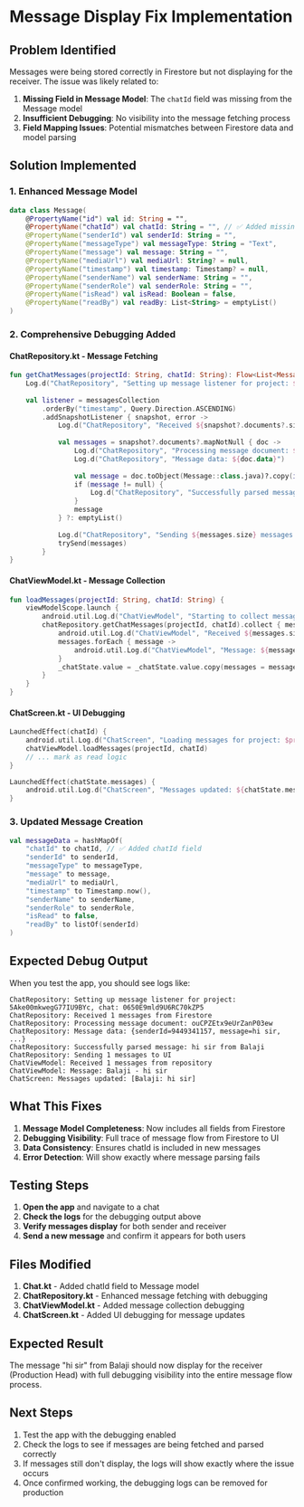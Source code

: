 # Message Display Fix Implementation

## Problem Identified
Messages were being stored correctly in Firestore but not displaying for the receiver. The issue was likely related to:

1. **Missing Field in Message Model**: The `chatId` field was missing from the Message model
2. **Insufficient Debugging**: No visibility into the message fetching process
3. **Field Mapping Issues**: Potential mismatches between Firestore data and model parsing

## Solution Implemented

### 1. Enhanced Message Model
```kotlin
data class Message(
    @PropertyName("id") val id: String = "",
    @PropertyName("chatId") val chatId: String = "", // ✅ Added missing field
    @PropertyName("senderId") val senderId: String = "",
    @PropertyName("messageType") val messageType: String = "Text",
    @PropertyName("message") val message: String = "",
    @PropertyName("mediaUrl") val mediaUrl: String? = null,
    @PropertyName("timestamp") val timestamp: Timestamp? = null,
    @PropertyName("senderName") val senderName: String = "",
    @PropertyName("senderRole") val senderRole: String = "",
    @PropertyName("isRead") val isRead: Boolean = false,
    @PropertyName("readBy") val readBy: List<String> = emptyList()
)
```

### 2. Comprehensive Debugging Added

#### ChatRepository.kt - Message Fetching
```kotlin
fun getChatMessages(projectId: String, chatId: String): Flow<List<Message>> = callbackFlow {
    Log.d("ChatRepository", "Setting up message listener for project: $projectId, chat: $chatId")
    
    val listener = messagesCollection
        .orderBy("timestamp", Query.Direction.ASCENDING)
        .addSnapshotListener { snapshot, error ->
            Log.d("ChatRepository", "Received ${snapshot?.documents?.size ?: 0} messages from Firestore")
            
            val messages = snapshot?.documents?.mapNotNull { doc ->
                Log.d("ChatRepository", "Processing message document: ${doc.id}")
                Log.d("ChatRepository", "Message data: ${doc.data}")
                
                val message = doc.toObject(Message::class.java)?.copy(id = doc.id)
                if (message != null) {
                    Log.d("ChatRepository", "Successfully parsed message: ${message.message} from ${message.senderName}")
                }
                message
            } ?: emptyList()
            
            Log.d("ChatRepository", "Sending ${messages.size} messages to UI")
            trySend(messages)
        }
}
```

#### ChatViewModel.kt - Message Collection
```kotlin
fun loadMessages(projectId: String, chatId: String) {
    viewModelScope.launch {
        android.util.Log.d("ChatViewModel", "Starting to collect messages for project: $projectId, chat: $chatId")
        chatRepository.getChatMessages(projectId, chatId).collect { messages ->
            android.util.Log.d("ChatViewModel", "Received ${messages.size} messages from repository")
            messages.forEach { message ->
                android.util.Log.d("ChatViewModel", "Message: ${message.senderName} - ${message.message}")
            }
            _chatState.value = _chatState.value.copy(messages = messages)
        }
    }
}
```

#### ChatScreen.kt - UI Debugging
```kotlin
LaunchedEffect(chatId) {
    android.util.Log.d("ChatScreen", "Loading messages for project: $projectId, chat: $chatId")
    chatViewModel.loadMessages(projectId, chatId)
    // ... mark as read logic
}

LaunchedEffect(chatState.messages) {
    android.util.Log.d("ChatScreen", "Messages updated: ${chatState.messages.map { "${it.senderName}: ${it.message}" }}")
}
```

### 3. Updated Message Creation
```kotlin
val messageData = hashMapOf(
    "chatId" to chatId, // ✅ Added chatId field
    "senderId" to senderId,
    "messageType" to messageType,
    "message" to message,
    "mediaUrl" to mediaUrl,
    "timestamp" to Timestamp.now(),
    "senderName" to senderName,
    "senderRole" to senderRole,
    "isRead" to false,
    "readBy" to listOf(senderId)
)
```

## Expected Debug Output

When you test the app, you should see logs like:

```
ChatRepository: Setting up message listener for project: 5Ake00mkwegG77IU9BYc, chat: 0650E9mld9U6RC70kZP5
ChatRepository: Received 1 messages from Firestore
ChatRepository: Processing message document: ouCPZEtx9eUrZanP03ew
ChatRepository: Message data: {senderId=9449341157, message=hi sir, ...}
ChatRepository: Successfully parsed message: hi sir from Balaji
ChatRepository: Sending 1 messages to UI
ChatViewModel: Received 1 messages from repository
ChatViewModel: Message: Balaji - hi sir
ChatScreen: Messages updated: [Balaji: hi sir]
```

## What This Fixes

1. **Message Model Completeness**: Now includes all fields from Firestore
2. **Debugging Visibility**: Full trace of message flow from Firestore to UI
3. **Data Consistency**: Ensures chatId is included in new messages
4. **Error Detection**: Will show exactly where message parsing fails

## Testing Steps

1. **Open the app** and navigate to a chat
2. **Check the logs** for the debugging output above
3. **Verify messages display** for both sender and receiver
4. **Send a new message** and confirm it appears for both users

## Files Modified

1. **Chat.kt** - Added chatId field to Message model
2. **ChatRepository.kt** - Enhanced message fetching with debugging
3. **ChatViewModel.kt** - Added message collection debugging
4. **ChatScreen.kt** - Added UI debugging for message updates

## Expected Result

The message "hi sir" from Balaji should now display for the receiver (Production Head) with full debugging visibility into the entire message flow process.

## Next Steps

1. Test the app with the debugging enabled
2. Check the logs to see if messages are being fetched and parsed correctly
3. If messages still don't display, the logs will show exactly where the issue occurs
4. Once confirmed working, the debugging logs can be removed for production
























